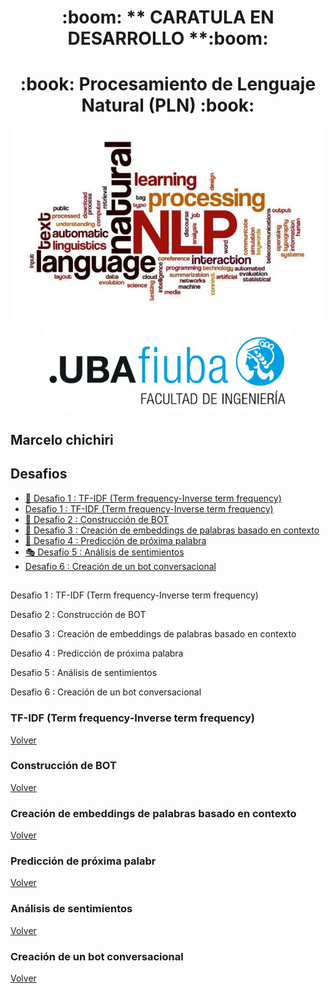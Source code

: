  
<p align="center"> <h1 align="center">:boom: ** CARATULA EN DESARROLLO **:boom:</h1> </p>

<p align="center"> <h1 align="center">:book: Procesamiento de Lenguaje Natural (PLN) :book:</h1> </p>

<p align="center"><a target="_blank" rel="noopener noreferrer"><img width="500" src="https://github.com/mfchich/PLN/blob/main/imagenes/PLN.JPG" ></a></p>

<p align="center"><a target="_blank" rel="noopener noreferrer"><img width="400" src="https://github.com/mfchich/PLN/blob/main/imagenes/logoFIUBA.jpg" ></a></p>
 

## Marcelo chichiri

<a name="top"></a>
## Desafios 
* [:notebook: Desafio 1 : TF-IDF (Term frequency-Inverse term frequency) ](#desafio1) 
* [Desafio 1 : TF-IDF (Term frequency-Inverse term frequency)](#desafio1)
* [:space_invader: Desafio 2 : Construcción de BOT](#desafio2)
* [:twisted_rightwards_arrows: Desafio 3 : Creación de embeddings de palabras basado en contexto](#desafio3)
* [:repeat_one: Desafio 4 : Predicción de próxima palabra](#desafio4)
* [:performing_arts: Desafio 5 : Análisis de sentimientos ](#desafio5)
* [ Desafio 6 : Creación de un bot conversacional](#desafio6)
## 
Desafio 1 : TF-IDF (Term frequency-Inverse term frequency)

Desafio 2 : Construcción de BOT

Desafio 3 : Creación de embeddings de palabras basado en contexto

Desafio 4 : Predicción de próxima palabra

Desafio 5 : Análisis de sentimientos 

Desafio 6 : Creación de un bot conversacional


<a name="desafio1"></a>
### TF-IDF (Term frequency-Inverse term frequency)
[Volver](#top)


<a name="desafio2"></a>
### Construcción de BOT
[Volver](#top)

<a name="desafio3"></a>
### Creación de embeddings de palabras basado en contexto
[Volver](#top)


<a name="desafio4"></a>
### Predicción de próxima palabr
[Volver](#top)

<a name="desafio5"></a>
###  Análisis de sentimientos
[Volver](#top)

<a name="desafio6"></a>
### Creación de un bot conversacional
[Volver](#top)


